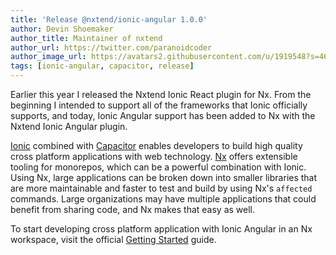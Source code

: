 ```yaml
---
title: 'Release @nxtend/ionic-angular 1.0.0'
author: Devin Shoemaker
author_title: Maintainer of nxtend
author_url: https://twitter.com/paranoidcoder
author_image_url: https://avatars2.githubusercontent.com/u/1919548?s=460&u=e8799ad545249d59bf57b7ee35a8841825004ca0&v=4
tags: [ionic-angular, capacitor, release]
---
```


Earlier this year I released the Nxtend Ionic React plugin for Nx. From the beginning I intended to support all of the frameworks that Ionic officially supports, and today, Ionic Angular support has been added to Nx with the Nxtend Ionic Angular plugin.

[Ionic](https://ionicframework.com) combined with [Capacitor](https://capacitorjs.com/) enables developers to build high quality cross platform applications with web technology. [Nx](https://nx.dev) offers extensible tooling for monorepos, which can be a powerful combination with Ionic. Using Nx, large applications can be broken down into smaller libraries that are more maintainable and faster to test and build by using Nx's `affected` commands. Large organizations may have multiple applications that could benefit from sharing code, and Nx makes that easy as well.

To start developing cross platform application with Ionic Angular in an Nx workspace, visit the official [Getting Started](../../../../docs/ionic-angular/getting-started) guide.
